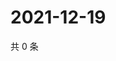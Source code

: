 # 2021-12-19

共 0 条

<!-- BEGIN WEIBO -->
<!-- 最后更新时间 Sun Dec 19 2021 13:11:37 GMT+0800 (China Standard Time) -->

<!-- END WEIBO -->
